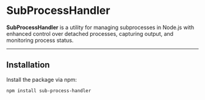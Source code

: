 # SubProcessHandler

**SubProcessHandler** is a utility for managing subprocesses in Node.js with enhanced control over detached processes, capturing output, and monitoring process status.

---

## Installation

Install the package via npm:

```bash
npm install sub-process-handler